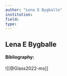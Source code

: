 ```yaml
---
author: "Lena E Bygballe"
institution:
field:
type:
---
```


## Lena E Bygballe
#### Bibliography:

![[@Glass2022-ms]]